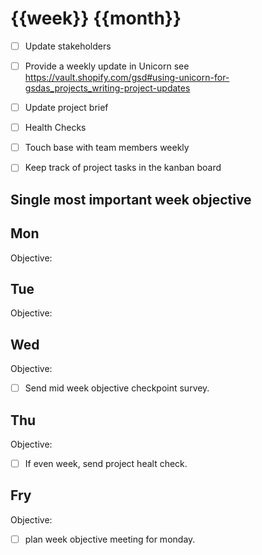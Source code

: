# {{week}} {{month}}


- [ ] Update stakeholders
- [ ] Provide a weekly update in Unicorn see https://vault.shopify.com/gsd#using-unicorn-for-gsdas_projects_writing-project-updates
- [ ] Update project brief
- [ ] Health Checks
- [ ] Touch base with team members weekly
- [ ] Keep track of project tasks in the kanban board


## Single most important week objective

## Mon

Objective: 


## Tue

Objective: 


## Wed

Objective: 

- [ ] Send mid week objective checkpoint survey.


## Thu

Objective: 

- [ ] If even week, send project healt check.


## Fry

Objective: 

- [ ] plan week objective meeting for monday.


